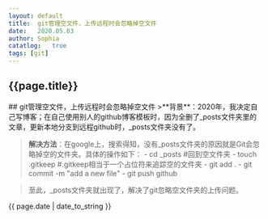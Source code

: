 ```yaml
---
layout:	default
title:	git管理空文件，上传远程时会忽略掉空文件
date:	2020.05.03
author:	Sophia
catatlog:	true
tags: [git]
---
```

<h2>{{page.title}}</h2>
<p>
## git管理空文件，上传远程时会忽略掉空文件
>**背景**：2020年，我决定自己写博客；在自己使用别人的github博客模板时，因为全删了_posts文件夹里的文章，更新本地分支到远程github时，_posts文件夹没有了。


>**解决方法**：在google上，搜索得知，没有_posts文件夹的原因就是Git会忽略掉空的文件夹。具体的操作如下：
	- cd _posts   #回到空文件夹
	- touch .gitkeep	#.gitkeep相当于一个占位符来追踪空的文件夹
	- git add .
	- git commit -m "add a new file"
	- git push github


>至此，_posts文件夹就出现了，解决了git忽略空文件夹的上传问题。

</p>

<p>{{ page.date | date_to_string }}</p>
